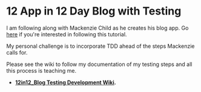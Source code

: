 12 App in 12 Day Blog with Testing
========================

I am following along with Mackenzie Child as he creates his blog app. Go [here](https://mackenziechild.me/12-in-12/2/) if you're interested in following this tutorial.

My personal challenge is to incorporate TDD ahead of the steps Mackenzie calls for. 

Please see the wiki to follow my documentation of my testing steps and all this process is teaching me.

*  **[12in12_Blog Testing Development Wiki](https://github.com/storycoder/twelve_blog/wiki).**

